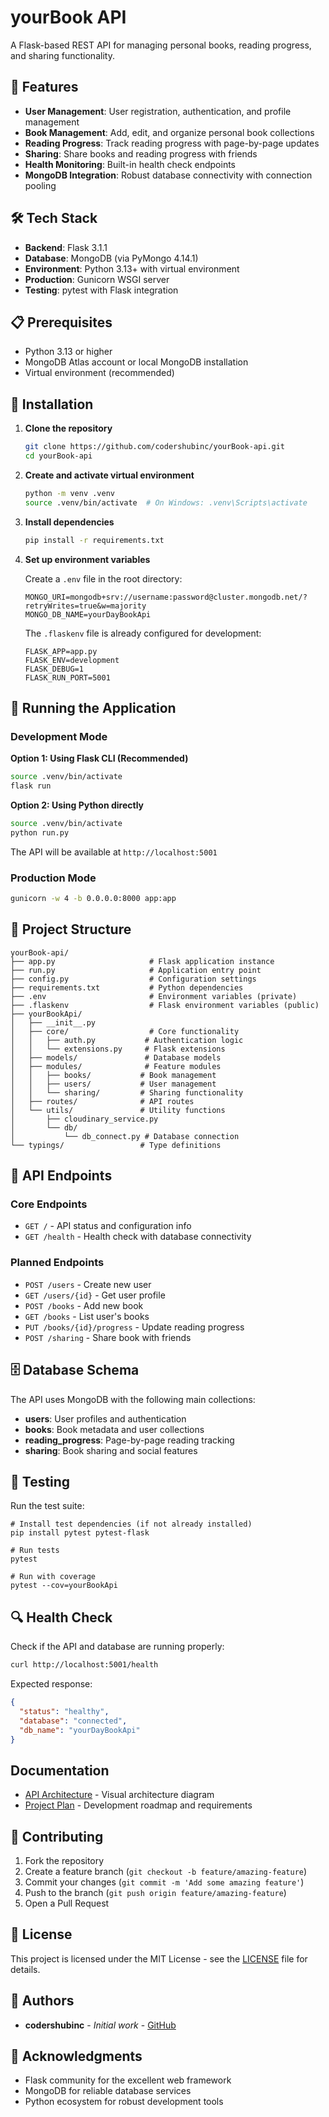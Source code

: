 # yourBook API

A Flask-based REST API for managing personal books, reading progress, and sharing functionality.

## 🚀 Features

- **User Management**: User registration, authentication, and profile management
- **Book Management**: Add, edit, and organize personal book collections
- **Reading Progress**: Track reading progress with page-by-page updates
- **Sharing**: Share books and reading progress with friends
- **Health Monitoring**: Built-in health check endpoints
- **MongoDB Integration**: Robust database connectivity with connection pooling

## 🛠️ Tech Stack

- **Backend**: Flask 3.1.1
- **Database**: MongoDB (via PyMongo 4.14.1)
- **Environment**: Python 3.13+ with virtual environment
- **Production**: Gunicorn WSGI server
- **Testing**: pytest with Flask integration

## 📋 Prerequisites

- Python 3.13 or higher
- MongoDB Atlas account or local MongoDB installation
- Virtual environment (recommended)

## 🔧 Installation

1. **Clone the repository**

   ```bash
   git clone https://github.com/codershubinc/yourBook-api.git
   cd yourBook-api
   ```

2. **Create and activate virtual environment**

   ```bash
   python -m venv .venv
   source .venv/bin/activate  # On Windows: .venv\Scripts\activate
   ```

3. **Install dependencies**

   ```bash
   pip install -r requirements.txt
   ```

4. **Set up environment variables**

   Create a `.env` file in the root directory:

   ```env
   MONGO_URI=mongodb+srv://username:password@cluster.mongodb.net/?retryWrites=true&w=majority
   MONGO_DB_NAME=yourDayBookApi
   ```

   The `.flaskenv` file is already configured for development:

   ```env
   FLASK_APP=app.py
   FLASK_ENV=development
   FLASK_DEBUG=1
   FLASK_RUN_PORT=5001
   ```

## 🚀 Running the Application

### Development Mode

**Option 1: Using Flask CLI (Recommended)**

```bash
source .venv/bin/activate
flask run
```

**Option 2: Using Python directly**

```bash
source .venv/bin/activate
python run.py
```

The API will be available at `http://localhost:5001`

### Production Mode

```bash
gunicorn -w 4 -b 0.0.0.0:8000 app:app
```

## 📁 Project Structure

```
yourBook-api/
├── app.py                     # Flask application instance
├── run.py                     # Application entry point
├── config.py                  # Configuration settings
├── requirements.txt           # Python dependencies
├── .env                       # Environment variables (private)
├── .flaskenv                  # Flask environment variables (public)
├── yourBookApi/
│   ├── __init__.py
│   ├── core/                  # Core functionality
│   │   ├── auth.py           # Authentication logic
│   │   └── extensions.py     # Flask extensions
│   ├── models/               # Database models
│   ├── modules/              # Feature modules
│   │   ├── books/           # Book management
│   │   ├── users/           # User management
│   │   └── sharing/         # Sharing functionality
│   ├── routes/              # API routes
│   └── utils/               # Utility functions
│       ├── cloudinary_service.py
│       └── db/
│           └── db_connect.py # Database connection
└── typings/                 # Type definitions
```

## 🔗 API Endpoints

### Core Endpoints

- `GET /` - API status and configuration info
- `GET /health` - Health check with database connectivity

### Planned Endpoints

- `POST /users` - Create new user
- `GET /users/{id}` - Get user profile
- `POST /books` - Add new book
- `GET /books` - List user's books
- `PUT /books/{id}/progress` - Update reading progress
- `POST /sharing` - Share book with friends

## 🗄️ Database Schema

The API uses MongoDB with the following main collections:

- **users**: User profiles and authentication
- **books**: Book metadata and user collections
- **reading_progress**: Page-by-page reading tracking
- **sharing**: Book sharing and social features

## 🧪 Testing

Run the test suite:

```bashv
# Install test dependencies (if not already installed)
pip install pytest pytest-flask

# Run tests
pytest

# Run with coverage
pytest --cov=yourBookApi
```

## 🔍 Health Check

Check if the API and database are running properly:

```bash
curl http://localhost:5001/health
```

Expected response:

```json
{
  "status": "healthy",
  "database": "connected",
  "db_name": "yourDayBookApi"
}
```

##  Documentation

- [API Architecture](./yourBookApi_detailed_architecture.excalidraw) - Visual architecture diagram
- [Project Plan](./yourBookApi_project_plan.md) - Development roadmap and requirements

## 🤝 Contributing

1. Fork the repository
2. Create a feature branch (`git checkout -b feature/amazing-feature`)
3. Commit your changes (`git commit -m 'Add some amazing feature'`)
4. Push to the branch (`git push origin feature/amazing-feature`)
5. Open a Pull Request

## 📄 License

This project is licensed under the MIT License - see the [LICENSE](LICENSE) file for details.

## 👥 Authors

- **codershubinc** - _Initial work_ - [GitHub](https://github.com/codershubinc)

## 🙏 Acknowledgments

- Flask community for the excellent web framework
- MongoDB for reliable database services
- Python ecosystem for robust development tools
